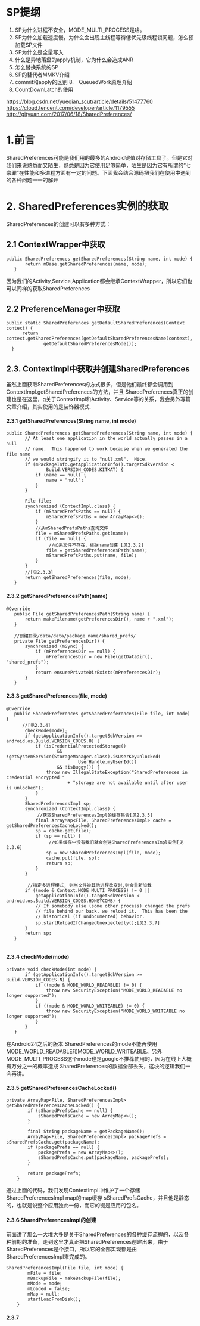 # SP提纲

1. SP为什么进程不安全，MODE_MULTI_PROCESS是啥。
2. SP为什么加载速度慢，为什么会出现主线程等待低优先级线程锁问题，怎么预加载SP文件
3. SP为什么是全量写入
4. 什么是异地落盘的apply机制，它为什么会造成ANR
5. 怎么替换系统的SP
6. SP的替代者MMKV介绍
7. commit和apply的区别
8.　QueuedWork原理介绍
9. CountDownLatch的使用


https://blog.csdn.net/yueqian_scut/article/details/51477760
https://cloud.tencent.com/developer/article/1179555
http://gityuan.com/2017/06/18/SharedPreferences/


# 1.前言

SharedPreferences可能是我们用的最多的Android键值对存储工具了。但是它对我们来说熟悉而又陌生，熟悉是因为它使用足够简单，陌生是因为它有所谓的“七宗罪”在性能和多进程方面有一定的问题。下面我会结合源码把我们在使用中遇到的各种问题一一的解开

# 2. SharedPreferences实例的获取

SharedPreferences的创建可以有多种方式：

## 2.1 ContextWrapper中获取

```
public SharedPreferences getSharedPreferences(String name, int mode) {
       return mBase.getSharedPreferences(name, mode);
   }

```

因为我们的Activity,Service,Application都会继承ContextWrapper，所以它们也可以同样的获取SharedPreferences


## 2.2 PreferenceManager中获取

```
public static SharedPreferences getDefaultSharedPreferences(Context context) {
      return context.getSharedPreferences(getDefaultSharedPreferencesName(context),
              getDefaultSharedPreferencesMode());
  }

```

## 2.3. ContextImpl中获取并创建SharedPreferences

虽然上面获取SharedPreferences的方式很多，但是他们最终都会调用到ContextImpl.getSharedPreferences的方法，并且 SharedPreferences真正的创建也是在这里，g关于ContextImpl和Activity、Service等的关系，我会另外写篇文章介绍，其实使用的是装饰器模式.

#### 2.3.1 getSharedPreferences(String name, int mode)

```
public SharedPreferences getSharedPreferences(String name, int mode) {
       // At least one application in the world actually passes in a null
       // name.  This happened to work because when we generated the file name
       // we would stringify it to "null.xml".  Nice.
       if (mPackageInfo.getApplicationInfo().targetSdkVersion <
               Build.VERSION_CODES.KITKAT) {
           if (name == null) {
               name = "null";
           }
       }

       File file;
       synchronized (ContextImpl.class) {
           if (mSharedPrefsPaths == null) {
               mSharedPrefsPaths = new ArrayMap<>();
           }
           //从mSharedPrefsPaths查询文件
           file = mSharedPrefsPaths.get(name);
           if (file == null) {
                //如果文件不存在，根据name创建 [见2.3.2]
               file = getSharedPreferencesPath(name);
               mSharedPrefsPaths.put(name, file);
           }
       }
       //[见2.3.3]
       return getSharedPreferences(file, mode);
   }

```

#### 2.3.2 getSharedPreferencesPath(name)

```
@Override
   public File getSharedPreferencesPath(String name) {
       return makeFilename(getPreferencesDir(), name + ".xml");
   }

   //创建目录/data/data/package name/shared_prefs/
   private File getPreferencesDir() {
       synchronized (mSync) {
           if (mPreferencesDir == null) {
               mPreferencesDir = new File(getDataDir(), "shared_prefs");
           }
           return ensurePrivateDirExists(mPreferencesDir);
       }
   }

```

#### 2.3.3 getSharedPreferences(file, mode)

```
@Override
   public SharedPreferences getSharedPreferences(File file, int mode) {
      //[见2.3.4]
       checkMode(mode);
       if (getApplicationInfo().targetSdkVersion >= android.os.Build.VERSION_CODES.O) {
           if (isCredentialProtectedStorage()
                   && !getSystemService(StorageManager.class).isUserKeyUnlocked(
                           UserHandle.myUserId())
                   && !isBuggy()) {
               throw new IllegalStateException("SharedPreferences in credential encrypted "
                       + "storage are not available until after user is unlocked");
           }
       }
       SharedPreferencesImpl sp;
       synchronized (ContextImpl.class) {
          　//获取SharedPreferencesImpl的缓存集合[见2.3.5]
           final ArrayMap<File, SharedPreferencesImpl> cache = getSharedPreferencesCacheLocked();
           sp = cache.get(file);
           if (sp == null) {
                //如果缓存中没有我们就会创建SharedPreferencesImpl实例[见2.3.6]
               sp = new SharedPreferencesImpl(file, mode);
               cache.put(file, sp);
               return sp;
           }
       }

        //指定多进程模式, 则当文件被其他进程改变时,则会重新加载
       if ((mode & Context.MODE_MULTI_PROCESS) != 0 ||
           getApplicationInfo().targetSdkVersion < android.os.Build.VERSION_CODES.HONEYCOMB) {
           // If somebody else (some other process) changed the prefs
           // file behind our back, we reload it.  This has been the
           // historical (if undocumented) behavior.
           sp.startReloadIfChangedUnexpectedly();[见2.3.7]
       }
       return sp;
   }


```

#### 2.3.4 checkMode(mode)

```
private void checkMode(int mode) {
       if (getApplicationInfo().targetSdkVersion >= Build.VERSION_CODES.N) {
           if ((mode & MODE_WORLD_READABLE) != 0) {
               throw new SecurityException("MODE_WORLD_READABLE no longer supported");
           }
           if ((mode & MODE_WORLD_WRITEABLE) != 0) {
               throw new SecurityException("MODE_WORLD_WRITEABLE no longer supported");
           }
       }
   }

```

在Android24之后的版本 SharedPreferences的mode不能再使用MODE_WORLD_READABLE和MODE_WORLD_WRITEABLE。另外MODE_MULTI_PROCESS这个mode也是google不推荐使用的，因为在线上大概有万分之一的概率造成 SharedPreferences的数据全部丢失，这块的逻辑我们一会再讲。

#### 2.3.5 getSharedPreferencesCacheLocked()

```
private ArrayMap<File, SharedPreferencesImpl> getSharedPreferencesCacheLocked() {
        if (sSharedPrefsCache == null) {
            sSharedPrefsCache = new ArrayMap<>();
        }

        final String packageName = getPackageName();
        ArrayMap<File, SharedPreferencesImpl> packagePrefs = sSharedPrefsCache.get(packageName);
        if (packagePrefs == null) {
            packagePrefs = new ArrayMap<>();
            sSharedPrefsCache.put(packageName, packagePrefs);
        }

        return packagePrefs;
    }

```
通过上面的代码，我们发现ContextImpl中维护了一个存储SharedPreferencesImpl map的map缓存 sSharedPrefsCache，并且他是静态的，也就是说整个应用独此一份，而它的键是应用的包名。

#### 2.3.6 SharedPreferencesImpl的创建

前面讲了那么一大堆大多是关于SharedPreferences的各种缓存流程的，以及各种前期的准备，走到这里才真正把SharedPreferences创建出来，由于SharedPreferences是个接口，所以它的全部实现都是由
SharedPreferencesImpl来完成的。

```
SharedPreferencesImpl(File file, int mode) {
        mFile = file;
        mBackupFile = makeBackupFile(file);
        mMode = mode;
        mLoaded = false;
        mMap = null;
        startLoadFromDisk();
    }

```

#### 2.3.7
